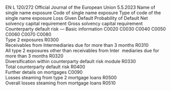 EN  L 120/272 Official Journal of the European Union 5.5.2023
 Name of 
single 
name 
exposure  Code of 
single name 
exposure  Type of 
code of the 
single name 
exposure  Loss Given Default  Probability of Default  Net solvency 
capital 
requirement  Gross 
solvency 
capital 
requirement  
Counterparty default risk — Basic information  C0020  C0030  C0040  C0050  C0060  C0070  C0080  
Type 2 exposures  R0300  
Receivables from Intermediaries due for more than 3 
months  R0310  
All type 2 exposures other than receivables from Inter ­
mediaries due for more than 3 months  R0320  
Diversification within counterparty default risk module  R0330  
Total counterparty default risk  R0400  
Further details on mortgages  C0090  
Losses steaming from type 2 mortgage loans  R0500  
Overall losses steaming from mortgage loans  R0510